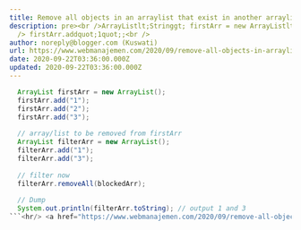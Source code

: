 ```yaml
---
title: Remove all objects in an arraylist that exist in another arraylist Java
description: pre><br />ArrayListlt;Stringgt; firstArr = new ArrayListlt;gt;;<br
  /> firstArr.addquot;1quot;;<br />
author: noreply@blogger.com (Kuswati)
url: https://www.webmanajemen.com/2020/09/remove-all-objects-in-arraylist-that.html
date: 2020-09-22T03:36:00.000Z
updated: 2020-09-22T03:36:00.000Z
---
```


```java
  ArrayList firstArr = new ArrayList();
  firstArr.add("1");
  firstArr.add("2");
  firstArr.add("3");
  
  // array/list to be removed from firstArr
  ArrayList filterArr = new ArrayList();
  filterArr.add("1");
  filterArr.add("3");
  
  // filter now
  filterArr.removeAll(blockedArr);
  
  // Dump
  System.out.println(filterArr.toString); // output 1 and 3
```<hr/> <a href="https://www.webmanajemen.com/2020/09/remove-all-objects-in-arraylist-that.html" rel="follow" class="button" id="read-more">Read More</a>